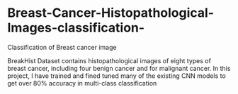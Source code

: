 # Breast-Cancer-Histopathological-Images-classification-
Classification of Breast cancer image

BreakHist Dataset contains histopathological images of eight types of breast cancer, including four benign cancer and for malignant cancer. In this project, I have trained and fined tuned many of the existing CNN models to get over 80% accuracy in multi-class classification
